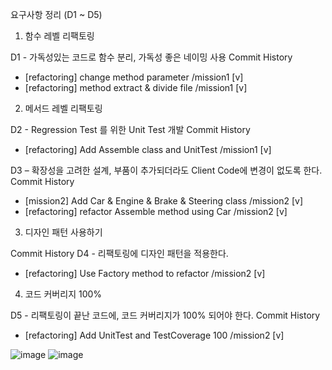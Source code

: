 요구사항 정리 (D1 ~ D5)
1. 함수 레벨 리팩토링

D1 - 가독성있는 코드로 함수 분리, 가독성 좋은 네이밍 사용
Commit History
- [refactoring] change method parameter /mission1 [v]
- [refactoring] method extract & divide file /mission1 [v]


2. 메서드 레벨 리팩토링

D2 - Regression Test 를 위한 Unit Test 개발
Commit History
- [refactoring] Add Assemble class and UnitTest /mission1 [v]

D3 – 확장성을 고려한 설계, 부품이 추가되더라도 Client Code에 변경이 없도록 한다.
Commit History
- [mission2] Add Car & Engine & Brake & Steering class /mission2 [v]
- [refactoring] refactor Assemble method using Car /mission2 [v]


3. 디자인 패턴 사용하기

Commit History
D4 - 리팩토링에 디자인 패턴을 적용한다.
- [refactoring] Use Factory method to refactor /mission2 [v]


4. 코드 커버리지 100%

D5 - 리팩토링이 끝난 코드에, 코드 커버리지가 100% 되어야 한다.
Commit History
- [refactoring] Add UnitTest and TestCoverage 100 /mission2 [v]

![image](https://github.com/user-attachments/assets/d68cf256-4e57-4800-ac11-fe08518fe241)
![image](https://github.com/user-attachments/assets/424597ce-7f30-4392-a2a6-575e7237fa66)
